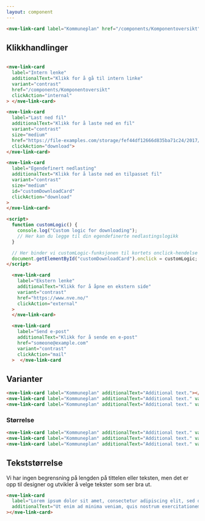 ```yaml
---
layout: component
---
```


<CodeExamplePreview>

```html
<nve-link-card label="Kommuneplan" href="/components/Komponentoversikt"></nve-link-card>
```

</CodeExamplePreview>

## Klikkhandlinger

<CodeExamplePreview>

```html

<nve-link-card
  label="Intern lenke"
  additionalText="Klikk for å gå til intern linke"
  variant="contrast"
  href="/components/Komponentoversikt"
  clickAction="internal"
> </nve-link-card>

<nve-link-card
  label="Last ned fil"
  additionalText="Klikk for å laste ned en fil"
  variant="contrast"
  size="medium"
  href="https://file-examples.com/storage/fef44df12666d835ba71c24/2017/10/file_example_JPG_100kB.jpg"
  clickAction="download">
</nve-link-card>

<nve-link-card
  label="Egendefinert nedlasting"
  additionalText="Klikk for å laste ned en tilpasset fil"
  variant="contrast"
  size="medium"
  id="customDownloadCard"
  clickAction="download"
>
</nve-link-card>

<script>
  function customLogic() {
    console.log("Custom logic for downloading");
    // Her kan du legge til din egendefinerte nedlastingslogikk
  }

  // Her binder vi customLogic-funksjonen til kortets onclick-hendelse
  document.getElementById("customDownloadCard").onclick = customLogic;
</script>

  <nve-link-card
    label="Ekstern lenke"
    additionalText="Klikk for å åpne en ekstern side"
    variant="contrast"
    href="https://www.nve.no/"
    clickAction="external"
  >
  </nve-link-card>

  <nve-link-card
    label="Send e-post"
    additionalText="Klikk for å sende en e-post"
    href="someone@example.com"
    variant="contrast"
    clickAction="mail"
  >  </nve-link-card
```

</CodeExamplePreview>

## Varianter

<CodeExamplePreview>

```html
<nve-link-card label="Kommuneplan" additionalText="Additional text."></nve-link-card>
<nve-link-card label="Kommuneplan" additionalText="Additional text." variant="contrast"></nve-link-card>
<nve-link-card label="Kommuneplan" additionalText="Additional text." variant="secondary"></nve-link-card>
```

</CodeExamplePreview>

### Størrelse

<CodeExamplePreview>

```html
<nve-link-card label="Kommuneplan" additionalText="Additional text." variant="contrast" size="small"></nve-link-card>
<nve-link-card label="Kommuneplan" additionalText="Additional text." variant="contrast" size="medium"></nve-link-card>
<nve-link-card label="Kommuneplan" additionalText="Additional text." variant="contrast" size="large"></nve-link-card>
```

</CodeExamplePreview>

## Tekststørrelse

Vi har ingen begrensning på lengden på tittelen eller teksten, men det er opp til designer og utvikler å velge tekster som ser bra ut.

<CodeExamplePreview>

```html
<nve-link-card
  label="Lorem ipsum dolor sit amet, consectetur adipiscing elit, sed do eiusmod tempor incididunt ut labore et dolore magna aliqua. Ut enim ad minim veniam, quis nostrud exercitation ullamco laboris nisi ut aliquip ex ea commodo consequat."
  additionalText="Ut enim ad minima veniam, quis nostrum exercitationem ullam corporis suscipit laboriosam, nisi ut aliquid ex ea commodi consequatur? Quis autem vel eum iure reprehenderit qui in ea voluptate velit esse quam nihil molestiae consequatur, vel illum qui dolorem eum fugiat quo voluptas nulla pariatur?"
></nve-link-card>
```

</CodeExamplePreview>
